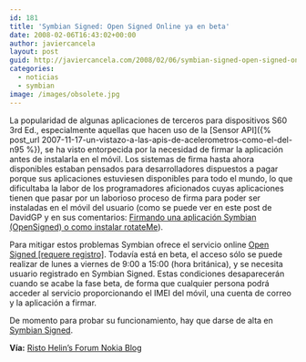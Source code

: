 ```yaml
---
id: 181
title: 'Symbian Signed: Open Signed Online ya en beta'
date: 2008-02-06T16:43:02+00:00
author: javiercancela
layout: post
guid: http://javiercancela.com/2008/02/06/symbian-signed-open-signed-online-ya-en-beta/
categories:
  - noticias
  - symbian
image: /images/obsolete.jpg
---
```

La popularidad de algunas aplicaciones de terceros para dispositivos S60 3rd Ed., especialmente aquellas que hacen uso de la [Sensor API]({% post_url 2007-11-17-un-vistazo-a-las-apis-de-acelerometros-como-el-del-n95 %}), se ha visto entorpecida por la necesidad de firmar la aplicación antes de instalarla en el móvil. Los sistemas de firma hasta ahora disponibles estaban pensados para desarrolladores dispuestos a pagar porque sus aplicaciones estuviesen disponibles para todo el mundo, lo que dificultaba la labor de los programadores aficionados cuyas aplicaciones tienen que pasar por un laborioso proceso de firma para poder ser instaladas en el móvil del usuario (como se puede ver en este post de DavidGP y en sus comentarios: [Firmando una aplicación Symbian (OpenSigned) o como instalar rotateMe](http://www.davidgp.com/2008/01/03/firmando-una-aplicacion-symbian-o-como-instalar-rotateme/ "Firmando una aplicación Symbian (OpenSigned) o como instalar rotateMe")).

Para mitigar estos problemas Symbian ofrece el servicio online [Open Signed [requere registro]](https://www.symbiansigned.com/app/page/dev/openSignedOnline.do "Open Signed"). Todavía está en beta, el acceso sólo se puede realizar de lunes a viernes de 9:00 a 15:00 (hora británica), y se necesita usuario registrado en Symbian Signed. Estas condiciones desaparecerán cuando se acabe la fase beta, de forma que cualquier persona podrá acceder al servicio proporcionando el IMEI del móvil, una cuenta de correo y la aplicación a firmar.

De momento para probar su funcionamiento, hay que darse de alta en [Symbian Signed](https://www.symbiansigned.com/app/page "Symbian Signed").

**Vía:** [Risto Helin&#8217;s Forum Nokia Blog](http://blogs.forum.nokia.com/blog/risto-helins-forum-nokia-blog/browsing/2008/02/06/open-signed-online-beta-available "Risto Helin's")